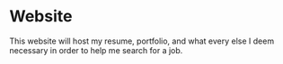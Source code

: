 # Website

This website will host my resume, portfolio, and what every else I deem necessary in order to help me search for a job.
